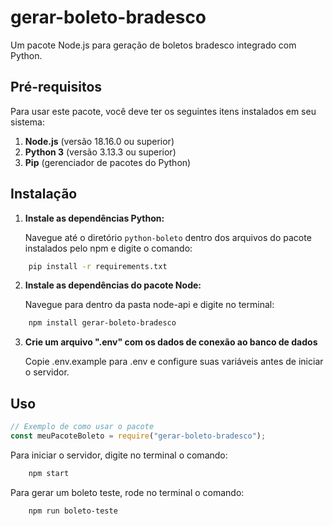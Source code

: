 # gerar-boleto-bradesco

Um pacote Node.js para geração de boletos bradesco integrado com Python.

## Pré-requisitos

Para usar este pacote, você deve ter os seguintes itens instalados em seu sistema:

1.  **Node.js** (versão 18.16.0 ou superior)
2.  **Python 3** (versão 3.13.3 ou superior)
3.  **Pip** (gerenciador de pacotes do Python)

## Instalação

1.  **Instale as dependências Python:**

    Navegue até o diretório `python-boleto` dentro dos arquivos do pacote instalados pelo npm e digite o comando:

```bash
    pip install -r requirements.txt
```

2.  **Instale as dependências do pacote Node:**

    Navegue para dentro da pasta node-api e digite no terminal:

```bash
    npm install gerar-boleto-bradesco
```

3.  **Crie um arquivo ".env" com os dados de conexão ao banco de dados**

    Copie .env.example para .env e configure suas variáveis antes de iniciar o servidor.

## Uso

```javascript
// Exemplo de como usar o pacote
const meuPacoteBoleto = require("gerar-boleto-bradesco");
```

Para iniciar o servidor, digite no terminal o comando:

```bash
    npm start
```

Para gerar um boleto teste, rode no terminal o comando:

```bash
    npm run boleto-teste
```
